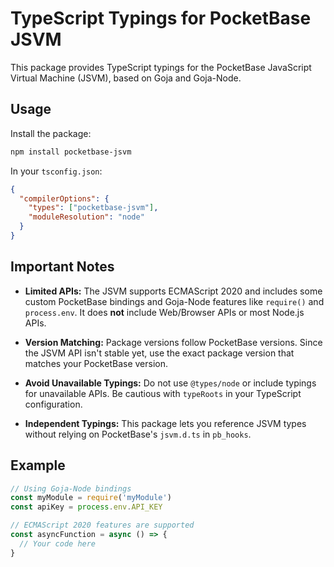 # TypeScript Typings for PocketBase JSVM

This package provides TypeScript typings for the PocketBase JavaScript Virtual Machine (JSVM), based on Goja and Goja-Node.

## Usage

Install the package:

```bash
npm install pocketbase-jsvm
```

In your `tsconfig.json`:

```json
{
  "compilerOptions": {
    "types": ["pocketbase-jsvm"],
    "moduleResolution": "node"
  }
}
```

## Important Notes

- **Limited APIs:** The JSVM supports ECMAScript 2020 and includes some custom PocketBase bindings and Goja-Node features like `require()` and `process.env`. It does **not** include Web/Browser APIs or most Node.js APIs.

- **Version Matching:** Package versions follow PocketBase versions. Since the JSVM API isn't stable yet, use the exact package version that matches your PocketBase version.

- **Avoid Unavailable Typings:** Do not use `@types/node` or include typings for unavailable APIs. Be cautious with `typeRoots` in your TypeScript configuration.

- **Independent Typings:** This package lets you reference JSVM types without relying on PocketBase's `jsvm.d.ts` in `pb_hooks`.

## Example

```typescript
// Using Goja-Node bindings
const myModule = require('myModule')
const apiKey = process.env.API_KEY

// ECMAScript 2020 features are supported
const asyncFunction = async () => {
  // Your code here
}
```
